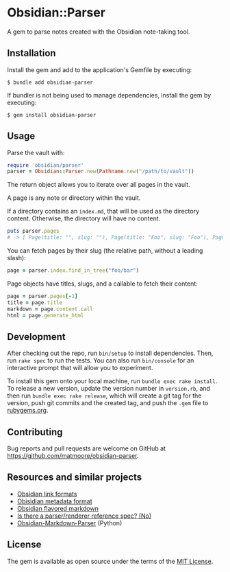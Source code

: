 # Obsidian::Parser

A gem to parse notes created with the Obsidian note-taking tool.

## Installation

Install the gem and add to the application's Gemfile by executing:

    $ bundle add obsidian-parser

If bundler is not being used to manage dependencies, install the gem by executing:

    $ gem install obsidian-parser

## Usage

Parse the vault with:

```ruby
require 'obsidian/parser'
parser = Obsidian::Parser.new(Pathname.new("/path/to/vault"))
```

The return object allows you to iterate over all pages in the vault.

A page is any note or directory within the vault.

If a directory contains an `index.md`, that will be used as the directory content. Otherwise, the directory will have no content.

```ruby
puts parser.pages
# -> [ Page(title: "", slug: ""), Page(title: "Foo", slug: "Foo"), Page(title: "Bar", slug: "Foo/Bar") ]
```

You can fetch pages by their slug (the relative path, without a leading slash):

```ruby
page = parser.index.find_in_tree("foo/bar")
```

Page objects have titles, slugs, and a callable to fetch their content:

```ruby
page = parser.pages[-1]
title = page.title
markdown = page.content.call
html = page.generate_html
```

## Development

After checking out the repo, run `bin/setup` to install dependencies. Then, run `rake spec` to run the tests. You can also run `bin/console` for an interactive prompt that will allow you to experiment.

To install this gem onto your local machine, run `bundle exec rake install`. To release a new version, update the version number in `version.rb`, and then run `bundle exec rake release`, which will create a git tag for the version, push git commits and the created tag, and push the `.gem` file to [rubygems.org](https://rubygems.org).

## Contributing

Bug reports and pull requests are welcome on GitHub at https://github.com/matmoore/obsidian-parser.

## Resources and similar projects

- [Obsidian link formats](https://help.obsidian.md/Linking+notes+and+files/Internal+links)
- [Obisidian metadata format](https://help.obsidian.md/Editing+and+formatting/Metadata)
- [Obsidian flavored markdown](https://help.obsidian.md/Editing+and+formatting/Obsidian+Flavored+Markdown)
- [Is there a parser/renderer reference spec? (No)](https://forum.obsidian.md/t/is-there-a-parser-renderer-reference-spec/29504/4)
- [Obsidian-Markdown-Parser](https://github.com/danymat/Obsidian-Markdown-Parser) (Python)

## License

The gem is available as open source under the terms of the [MIT License](https://opensource.org/licenses/MIT).
